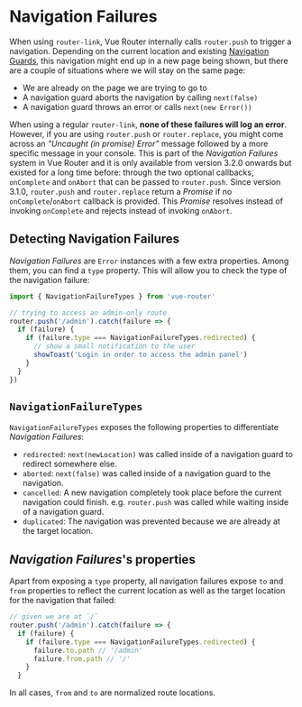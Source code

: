 # Navigation Failures

When using `router-link`, Vue Router internally calls `router.push` to trigger a navigation. Depending on the current location and existing [Navigation Guards](./navigation-guards.md), this navigation might end up in a new page being shown, but there are a couple of situations where we will stay on the same page:

- We are already on the page we are trying to go to
- A navigation guard aborts the navigation by calling `next(false)`
- A navigation guard throws an error or calls `next(new Error())`

When using a regular `router-link`, **none of these failures will log an error**. However, if you are using `router.push` or `router.replace`, you might come across an _"Uncaught (in promise) Error"_ message followed by a more specific message in your console. This is part of the _Navigation Failures_ system in Vue Router and it is only available from version 3.2.0 onwards but existed for a long time before: through the two optional callbacks, `onComplete` and `onAbort` that can be passed to `router.push`. Since version 3.1.0, `router.push` and `router.replace` return a _Promise_ if no `onComplete`/`onAbort` callback is provided. This _Promise_ resolves instead of invoking `onComplete` and rejects instead of invoking `onAbort`.

## Detecting Navigation Failures

_Navigation Failures_ are `Error` instances with a few extra properties. Among them, you can find a `type` property. This will allow you to check the type of the navigation failure:

```js
import { NavigationFailureTypes } from 'vue-router'

// trying to access an admin-only route
router.push('/admin').catch(failure => {
  if (failure) {
    if (failure.type === NavigationFailureTypes.redirected) {
      // show a small notification to the user
      showToast('Login in order to access the admin panel')
    }
  }
})
```

## `NavigationFailureTypes`

`NavigationFailureTypes` exposes the following properties to differentiate _Navigation Failures_:

- `redirected`: `next(newLocation)` was called inside of a navigation guard to redirect somewhere else.
- `aborted`: `next(false)` was called inside of a navigation guard to the navigation.
- `cancelled`: A new navigation completely took place before the current navigation could finish. e.g. `router.push` was called while waiting inside of a navigation guard.
- `duplicated`: The navigation was prevented because we are already at the target location.

## _Navigation Failures_'s properties

Apart from exposing a `type` property, all navigation failures expose `to` and `from` properties to reflect the current location as well as the target location for the navigation that failed:

```js
// given we are at `/`
router.push('/admin').catch(failure => {
  if (failure) {
    if (failure.type === NavigationFailureTypes.redirected) {
      failure.to.path // '/admin'
      failure.from.path // '/'
    }
  }
```

In all cases, `from` and `to` are normalized route locations.
